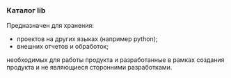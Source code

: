 ﻿### Каталог lib

Предназначен для хранения:
* проектов на других языках (например python); 
* внешних отчетов и обработок;

необходимых для работы продукта и разработанные в рамках создания продукта и не являющиеся сторонними разработками.